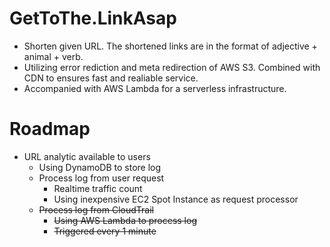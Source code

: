 # GetToThe.LinkAsap
* Shorten given URL. The shortened links are in the format of adjective + animal + verb.
* Utilizing error rediction and meta redirection of AWS S3. Combined with CDN to ensures fast and realiable service.
* Accompanied with AWS Lambda for a serverless infrastructure.

# Roadmap
* URL analytic available to users
  * Using DynamoDB to store log
  * Process log from user request
    * Realtime traffic count
    * Using inexpensive EC2 Spot Instance as request processor
  * ~~Process log from CloudTrail~~
    * ~~Using AWS Lambda to process log~~
    * ~~Triggered every 1 minute~~
